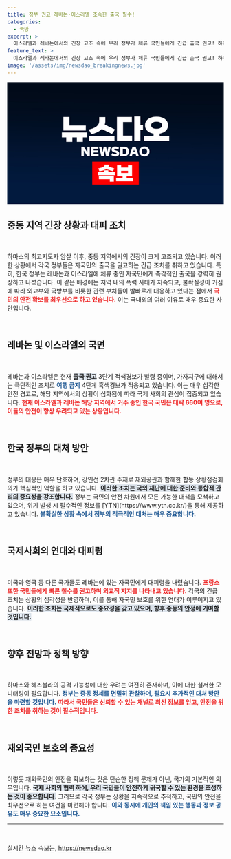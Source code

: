 ```yaml
---
title: 정부 권고 레바논·이스라엘 조속한 출국 필수!
categories:
  - 국방
excerpt: >
  이스라엘과 레바논에서의 긴장 고조 속에 우리 정부가 체류 국민들에게 긴급 출국 권고! 하마스 지도자 암살 이후 각국 대피령 발령과 항공편 중단으로 상황이 심각해지고 있습니다.
feature_text: >
  이스라엘과 레바논에서의 긴장 고조 속에 우리 정부가 체류 국민들에게 긴급 출국 권고! 하마스 지도자 암살 이후 각국 대피령 발령과 항공편 중단으로 상황이 심각해지고 있습니다.
image: '/assets/img/newsdao_breakingnews.jpg'
---
```


<p><img src="/assets/img/newsdao_breakingnews.jpg" alt="firstkoreanews 속보" /></p>

<h2 data-ke-size="size26">중동 지역 긴장 상황과 대피 조치</h2>

<p data-ke-size="size16">&nbsp;</p>

<p data-ke-size="size16">하마스의 최고지도자 암살 이후, 중동 지역에서의 긴장이 크게 고조되고 있습니다. 이러한 상황에서 각국 정부들은 자국민의 출국을 권고하는 긴급 조치를 취하고 있습니다. 특히, 한국 정부는 레바논과 이스라엘에 체류 중인 자국민에게 즉각적인 출국을 강력히 권장하고 나섰습니다. 이 같은 배경에는 지역 내의 폭력 사태가 지속되고, 불확실성이 커짐에 따라 외교부와 국방부를 비롯한 관련 부처들이 발빠르게 대응하고 있다는 점에서 <b><span style="color: #ee2323;">국민의 안전 확보를 최우선으로 하고 있습니다.</span></b> 이는 국내외의 여러 이유로 매우 중요한 사안입니다.</p>

<p data-ke-size="size16">&nbsp;</p>

<h2 data-ke-size="size26">레바논 및 이스라엘의 국면</h2>

<p data-ke-size="size16">&nbsp;</p>

<p data-ke-size="size16">레바논과 이스라엘은 현재 <b><span style="background-color: #21538527;">출국 권고</span></b> 3단계 적색경보가 발령 중이며, 가자지구에 대해서는 극단적인 조치로 <b><span style="color: #1a5490;">여행 금지</span></b> 4단계 흑색경보가 적용되고 있습니다. 이는 매우 심각한 안전 경고로, 해당 지역에서의 상황이 심화됨에 따라 국제 사회의 관심이 집중되고 있습니다. <b><span style="color: #ee2323;">현재 이스라엘과 레바논 해당 지역에서 거주 중인 한국 국민은 대략 660여 명으로, 이들의 안전이 항상 우려되고 있는 상황입니다.</span></b></p>

<p data-ke-size="size16">&nbsp;</p>

<h2 data-ke-size="size26">한국 정부의 대처 방안</h2>

<p data-ke-size="size16">&nbsp;</p>

<p data-ke-size="size16">정부의 대응은 매우 단호하며, 강인선 2차관 주재로 재외공관과 함께한 합동 상황점검회의가 핵심적인 역할을 하고 있습니다. <b><span style="background-color: #21538527;">이러한 조치는 국외 재난에 대한 준비와 통합적 관리의 중요성을 강조합니다.</span></b> 정부는 국민의 안전 차원에서 모든 가능한 대책을 모색하고 있으며, 위기 발생 시 필수적인 정보를 [YTN](https://www.ytn.co.kr/)을 통해 제공하고 있습니다. <b><span style="color: #1a5490;">불확실한 상황 속에서 정부의 적극적인 대처는 매우 중요합니다.</span></b></p>

<p data-ke-size="size16">&nbsp;</p>

<h2 data-ke-size="size26">국제사회의 연대와 대피령</h2>

<p data-ke-size="size16">&nbsp;</p>

<p data-ke-size="size16">미국과 영국 등 다른 국가들도 레바논에 있는 자국민에게 대피령을 내렸습니다. <b><span style="color: #ee2323;">프랑스 또한 국민들에게 빠른 철수를 권고하며 외교적 지지를 나타내고 있습니다.</span></b> 각국의 긴급 조치는 상황의 심각성을 반영하며, 이를 통해 자국민 보호를 위한 연대가 이루어지고 있습니다. <b><span style="background-color: #21538527;">이러한 조치는 국제적으로도 중요성을 갖고 있으며, 향후 중동의 안정에 기여할 것입니다.</span></b></p>

<p data-ke-size="size16">&nbsp;</p>

<h2 data-ke-size="size26">향후 전망과 정책 방향</h2>

<p data-ke-size="size16">&nbsp;</p>

<p data-ke-size="size16">하마스와 헤즈볼라의 공격 가능성에 대한 우려는 여전히 존재하며, 이에 대한 철저한 모니터링이 필요합니다. <b><span style="color: #1a5490;">정부는 중동 정세를 면밀히 관찰하며, 필요시 추가적인 대처 방안을 마련할 것입니다.</span></b> <b><span style="color: #ee2323;">따라서 국민들은 신뢰할 수 있는 채널로 최신 정보를 얻고, 안전을 위한 조치를 취하는 것이 필수적입니다.</span></b></p>

<p data-ke-size="size16">&nbsp;</p>

<h2 data-ke-size="size26">재외국민 보호의 중요성</h2>

<p data-ke-size="size16">&nbsp;</p>

<p data-ke-size="size16">이렇듯 재외국민의 안전을 확보하는 것은 단순한 정책 문제가 아닌, 국가의 기본적인 의무입니다. <b><span style="background-color: #21538527;">국제 사회의 협력 하에, 우리 국민들이 안전하게 귀국할 수 있는 환경을 조성하는 것이 중요합니다.</span></b> 그러므로 각국 정부는 상황을 지속적으로 추적하고, 국민의 안전을 최우선으로 하는 여건을 마련해야 합니다. <b><span style="color: #1a5490;">이와 동시에 개인의 책임 있는 행동과 정보 공유도 매우 중요한 요소입니다.</span></b></p>

<hr>

<p data-ke-size="size16">&nbsp;</p>
실시간 뉴스 속보는, <a href="https://newsdao.kr" rel="dofollow">https://newsdao.kr</a>



